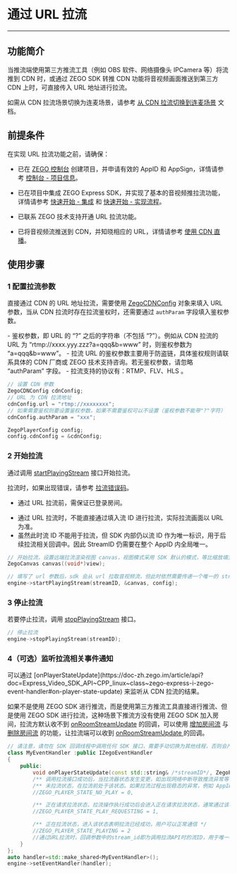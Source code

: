 # 通过 URL 拉流

---

## 功能简介

当推流端使用第三方推流工具（例如 OBS 软件、网络摄像头 IPCamera 等）将流推到 CDN 时，或通过 ZEGO SDK 转推 CDN 功能将音视频画面推送到第三方 CDN 上时，可直接传入 URL 地址进行拉流。

<Note title="说明">


如需从 CDN 拉流场景切换为连麦场景，请参考 [从 CDN 拉流切换到连麦场景](https://doc-zh.zego.im/article/19588) 文档。

</Note>



## 前提条件

在实现 URL 拉流功能之前，请确保：

- 已在 [ZEGO 控制台](https://console.zego.im) 创建项目，并申请有效的 AppID 和 AppSign，详情请参考 [控制台 - 项目信息](/console/project-info)。
- 已在项目中集成 ZEGO Express SDK，并实现了基本的音视频推拉流功能，详情请参考 [快速开始 - 集成](https://doc-zh.zego.im/article/7351) 和 [快速开始 - 实现流程](https://doc-zh.zego.im/article/8184)。

- 已联系 ZEGO 技术支持开通 URL 拉流功能。
- 已将音视频流推送到 CDN，并知晓相应的 URL，详情请参考 [使用 CDN 直播](https://doc-zh.zego.im/article/6864)。


## 使用步骤

<a id="ZegoCDNConfig"></a>

### 1 配置拉流参数

直接通过 CDN 的 URL 地址拉流，需要使用 [ZegoCDNConfig](https://doc-zh.zego.im/article/api?doc=Express_Video_SDK_API~cpp_linux~struct~ZegoCDNConfig) 对象来填入 URL 参数，当从 CDN 拉流时存在拉流鉴权时，还需要通过 `authParam` 字段填入鉴权参数。


<Note title="说明">
- 鉴权参数，即 URL 的 “?” 之后的字符串（不包括 “?”）。例如从 CDN 拉流的 URL 为 “rtmp://xxxx.yyy.zzz?a=qqq&b=www” 时，则鉴权参数为 “a=qqq&b=www”。
- 拉流 URL 的鉴权参数主要用于防盗链，具体鉴权规则请联系具体的 CDN 厂商或 ZEGO 技术支持咨询。若无鉴权参数，请忽略 “authParam” 字段。
- 拉流支持的协议有：RTMP、FLV、HLS 。
</Note>
<Content />



```cpp
// 设置 CDN 参数
ZegoCDNConfig cdnConfig;
// URL 为 CDN 拉流地址
cdnConfig.url = "rtmp://xxxxxxxx";
// 如果需要鉴权则要设置鉴权参数，如果不需要鉴权可以不设置（鉴权参数不能带"?"字符）
cdnConfig.authParam = "xxx";

ZegoPlayerConfig config;
config.cdnConfig = &cdnConfig;
```

### 2 开始拉流

通过调用 [startPlayingStream](https://doc-zh.zego.im/article/api?doc=Express_Video_SDK_API~cpp_linux~class~IZegoExpressEngine#start-playing-stream-1) 接口开始拉流。

拉流时，如果出现错误，请参考 [拉流错误码](/real-time-video-linux-cpp/client-sdk/error-code)。

<Warning title="注意">


- 通过 URL 拉流前，需保证已登录房间。
* 通过 URL 拉流时，不能直接通过填入流 ID 进行拉流，实际拉流画面以 URL 为准。
* 虽然此时流 ID 不能用于拉流，但 SDK 内部仍以流 ID 作为唯一标识，用于后续拉流相关回调中。因此 StreamID 仍需要在整个 AppID 内全局唯一。

</Warning>



```cpp
// 开始拉流，设置远端拉流渲染视图 canvas，视图模式采用 SDK 默认的模式，等比缩放填充整个 View
ZegoCanvas canvas((void*)view);

// 填写了 url 参数后，sdk 会从 url 拉取音视频流，但此时依然需要传递一个唯一的 streamID 到 SDK，SDK 内部会以该 streamID 标识这条流
engine->startPlayingStream(streamID, &canvas, config);
```

### 3 停止拉流

若要停止拉流，调用 [stopPlayingStream](https://doc-zh.zego.im/article/api?doc=Express_Video_SDK_API~CPP_linux~class~zego-express-i-zego-express-engine#stop-playing-stream) 接口。

```cpp
// 停止拉流
engine->stopPlayingStream(streamID);
```

### 4（可选）监听拉流相关事件通知

<Accordion title="监听拉流相关事件通知" defaultOpen="false">
可以通过 [onPlayerStateUpdate](https://doc-zh.zego.im/article/api?doc=Express_Video_SDK_API~CPP_linux~class~zego-express-i-zego-event-handler#on-player-state-update) 来监听从 CDN 拉流的结果。

<Warning title="注意">


如果不是使用 ZEGO SDK 进行推流，而是使用第三方推流工具直接进行推流、但是使用 ZEGO SDK 进行拉流，这种场景下推流方没有使用 ZEGO SDK 加入房间，拉流方默认收不到 [onRoomStreamUpdate](https://doc-zh.zego.im/article/api?doc=Express_Video_SDK_API~cpp_linux~class~IZegoEventHandler#on-room-stream-update) 的回调，可以使用 [增加房间流](/real-time-video-server/api-reference/room/add-stream) 与 [删除房间流](/real-time-video-server/api-reference/room/delete-stream) 的功能，让拉流端可以收到 [onRoomStreamUpdate ](https://doc-zh.zego.im/article/api?doc=Express_Video_SDK_API~cpp_linux~class~IZegoEventHandler#on-room-stream-update) 的回调。

</Warning>



```cpp
// 请注意，请勿在 SDK 回调线程中调用任何 SDK 接口，需要手动切换为其他线程，否则会产生死锁
class MyEventHandler :public IZegoEventHandler
{
    public:
        void onPlayerStateUpdate(const std::string& /*streamID*/, ZegoPlayerState /*state*/, int /*errorCode*/, const std::string& /*extendedData*/) {
        /** 调用拉流接口成功后，当拉流器状态发生变更，如出现网络中断导致推流异常等情况，SDK在重试拉流的同时，会通过该回调通知 */
        /** 未拉流状态，在拉流前处于该状态。如果拉流过程出现稳态的异常，例如 AppID、AppSign、Token 不正确，都会进入未拉流状态 */
        //ZEGO_PLAYER_STATE_NO_PLAY = 0,

        /** 正在请求拉流状态，拉流操作执行成功后会进入正在请求拉流状态，通常通过该状态进行应用界面的展示。如果因为网络质量不佳产生的中断，SDK 会进行内部重试，也会回到正在请求拉流状态 */
        //ZEGO_PLAYER_STATE_PLAY_REQUESTING = 1,

        /** 正在拉流状态，进入该状态表明拉流已经成功，用户可以正常通信 */
        //ZEGO_PLAYER_STATE_PLAYING = 2
        //通过URL拉流时，回调参数中的stream_id即为调用拉流API时的流ID，用于唯一标识当次拉流事件。
    }
};
auto handler=std::make_shared<MyEventHandler>();
engine->setEventHandler(handler);
```
</Accordion>
